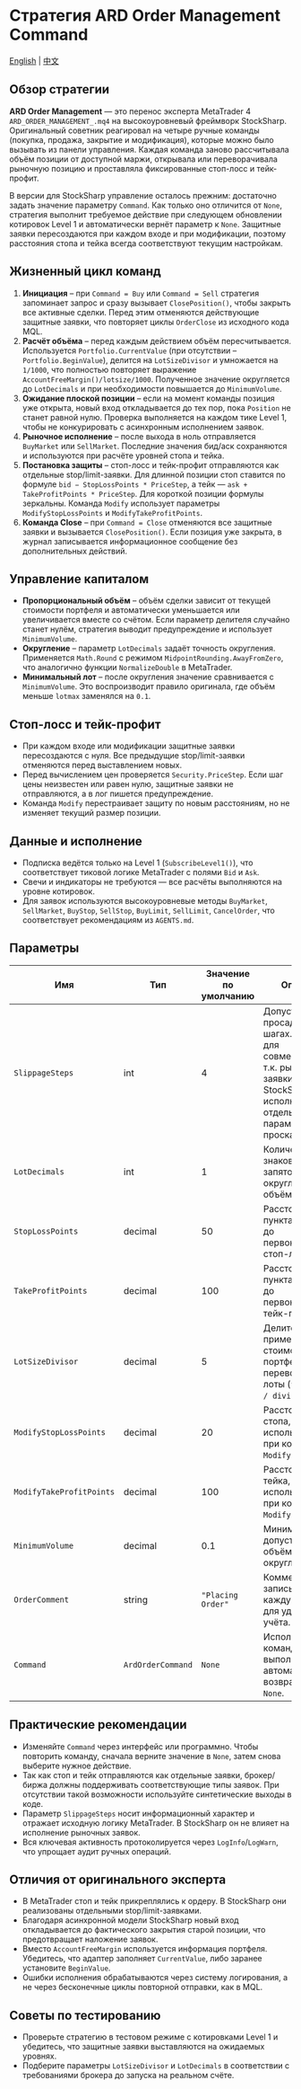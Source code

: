 # Стратегия ARD Order Management Command
[English](README.md) | [中文](README_cn.md)

## Обзор стратегии
**ARD Order Management** — это перенос эксперта MetaTrader 4 `ARD_ORDER_MANAGEMENT_.mq4` на высокоуровневый фреймворк StockSharp. Оригинальный советник реагировал на четыре ручные команды (покупка, продажа, закрытие и модификация), которые можно было вызывать из панели управления. Каждая команда заново рассчитывала объём позиции от доступной маржи, открывала или переворачивала рыночную позицию и проставляла фиксированные стоп-лосс и тейк-профит.

В версии для StockSharp управление осталось прежним: достаточно задать значение параметру `Command`. Как только оно отличится от `None`, стратегия выполнит требуемое действие при следующем обновлении котировок Level 1 и автоматически вернёт параметр к `None`. Защитные заявки пересоздаются при каждом входе и при модификации, поэтому расстояния стопа и тейка всегда соответствуют текущим настройкам.

## Жизненный цикл команд
1. **Инициация** – при `Command = Buy` или `Command = Sell` стратегия запоминает запрос и сразу вызывает `ClosePosition()`, чтобы закрыть все активные сделки. Перед этим отменяются действующие защитные заявки, что повторяет циклы `OrderClose` из исходного кода MQL.
2. **Расчёт объёма** – перед каждым действием объём пересчитывается. Используется `Portfolio.CurrentValue` (при отсутствии – `Portfolio.BeginValue`), делится на `LotSizeDivisor` и умножается на `1/1000`, что полностью повторяет выражение `AccountFreeMargin()/lotsize/1000`. Полученное значение округляется до `LotDecimals` и при необходимости повышается до `MinimumVolume`.
3. **Ожидание плоской позиции** – если на момент команды позиция уже открыта, новый вход откладывается до тех пор, пока `Position` не станет равной нулю. Проверка выполняется на каждом тике Level 1, чтобы не конкурировать с асинхронным исполнением заявок.
4. **Рыночное исполнение** – после выхода в ноль отправляется `BuyMarket` или `SellMarket`. Последние значения бид/аск сохраняются и используются при расчёте уровней стопа и тейка.
5. **Постановка защиты** – стоп-лосс и тейк-профит отправляются как отдельные stop/limit-заявки. Для длинной позиции стоп ставится по формуле `bid − StopLossPoints * PriceStep`, а тейк — `ask + TakeProfitPoints * PriceStep`. Для короткой позиции формулы зеркальны. Команда `Modify` использует параметры `ModifyStopLossPoints` и `ModifyTakeProfitPoints`.
6. **Команда Close** – при `Command = Close` отменяются все защитные заявки и вызывается `ClosePosition()`. Если позиция уже закрыта, в журнал записывается информационное сообщение без дополнительных действий.

## Управление капиталом
- **Пропорциональный объём** – объём сделки зависит от текущей стоимости портфеля и автоматически уменьшается или увеличивается вместе со счётом. Если параметр делителя случайно станет нулём, стратегия выводит предупреждение и использует `MinimumVolume`.
- **Округление** – параметр `LotDecimals` задаёт точность округления. Применяется `Math.Round` с режимом `MidpointRounding.AwayFromZero`, что аналогично функции `NormalizeDouble` в MetaTrader.
- **Минимальный лот** – после округления значение сравнивается с `MinimumVolume`. Это воспроизводит правило оригинала, где объём меньше `lotmax` заменялся на `0.1`.

## Стоп-лосс и тейк-профит
- При каждом входе или модификации защитные заявки пересоздаются с нуля. Все предыдущие stop/limit-заявки отменяются перед выставлением новых.
- Перед вычислением цен проверяется `Security.PriceStep`. Если шаг цены неизвестен или равен нулю, защитные заявки не отправляются, а в лог пишется предупреждение.
- Команда `Modify` перестраивает защиту по новым расстояниям, но не изменяет текущий размер позиции.

## Данные и исполнение
- Подписка ведётся только на Level 1 (`SubscribeLevel1()`), что соответствует тиковой логике MetaTrader с полями `Bid` и `Ask`.
- Свечи и индикаторы не требуются — все расчёты выполняются на уровне котировок.
- Для заявок используются высокоуровневые методы `BuyMarket`, `SellMarket`, `BuyStop`, `SellStop`, `BuyLimit`, `SellLimit`, `CancelOrder`, что соответствует рекомендациям из `AGENTS.md`.

## Параметры
| Имя | Тип | Значение по умолчанию | Описание |
| --- | --- | --- | --- |
| `SlippageSteps` | int | 4 | Допустимая просадка цены в шагах. Сохранена для совместимости, т.к. рыночные заявки StockSharp исполняются без отдельного параметра проскальзывания. |
| `LotDecimals` | int | 1 | Количество знаков после запятой при округлении объёма. |
| `StopLossPoints` | decimal | 50 | Расстояние в пунктах от входа до первоначального стоп-лосса. |
| `TakeProfitPoints` | decimal | 100 | Расстояние в пунктах от входа до первоначального тейк-профита. |
| `LotSizeDivisor` | decimal | 5 | Делитель, применяемый к стоимости портфеля перед переводом в лоты (`freeMargin / divisor / 1000`). |
| `ModifyStopLossPoints` | decimal | 20 | Расстояние стопа, используемое при команде `Modify`. |
| `ModifyTakeProfitPoints` | decimal | 100 | Расстояние тейка, используемое при команде `Modify`. |
| `MinimumVolume` | decimal | 0.1 | Минимально допустимый объём после округления. |
| `OrderComment` | string | `"Placing Order"` | Комментарий, записываемый в каждую заявку для удобства учёта. |
| `Command` | `ArdOrderCommand` | `None` | Исполняемая команда. После выполнения автоматически возвращается к `None`. |

## Практические рекомендации
- Изменяйте `Command` через интерфейс или программно. Чтобы повторить команду, сначала верните значение в `None`, затем снова выберите нужное действие.
- Так как стоп и тейк отправляются как отдельные заявки, брокер/биржа должны поддерживать соответствующие типы заявок. При отсутствии такой возможности используйте синтетические выходы в коде.
- Параметр `SlippageSteps` носит информационный характер и отражает исходную логику MetaTrader. В StockSharp он не влияет на исполнение рыночных заявок.
- Вся ключевая активность протоколируется через `LogInfo`/`LogWarn`, что упрощает аудит ручных операций.

## Отличия от оригинального эксперта
- В MetaTrader стоп и тейк прикреплялись к ордеру. В StockSharp они реализованы отдельными stop/limit-заявками.
- Благодаря асинхронной модели StockSharp новый вход откладывается до фактического закрытия старой позиции, что предотвращает наложение заявок.
- Вместо `AccountFreeMargin` используется информация портфеля. Убедитесь, что адаптер заполняет `CurrentValue`, либо заранее установите `BeginValue`.
- Ошибки исполнения обрабатываются через систему логирования, а не через бесконечные циклы повторной отправки, как в MQL.

## Советы по тестированию
- Проверьте стратегию в тестовом режиме с котировками Level 1 и убедитесь, что защитные заявки выставляются на ожидаемых уровнях.
- Подберите параметры `LotSizeDivisor` и `LotDecimals` в соответствии с требованиями брокера до запуска на реальном счёте.
